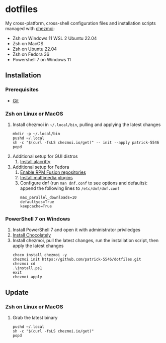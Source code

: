 # dotfiles

My cross-platform, cross-shell configuration files and installation scripts managed with [chezmoi](https://www.chezmoi.io/):
- Zsh on Windows 11 WSL 2 Ubuntu 22.04
- Zsh on MacOS
- Zsh on Ubuntu 22.04
- Zsh on Fedora 36
- Powershell 7 on Windows 11

## Installation

### Prerequisites

- [Git](https://git-scm.com/book/en/v2/Getting-Started-Installing-Git)

### Zsh on Linux or MacOS
1. Install chezmoi in `~/.local/bin`, pulling and applying the latest changes
    ```
    mkdir -p ~/.local/bin
    pushd ~/.local
    sh -c "$(curl -fsLS chezmoi.io/get)" -- init --apply patrick-5546
    popd
    ```
2. Additional setup for GUI distros
    1. [Install alacritty](https://github.com/alacritty/alacritty/blob/master/INSTALL.md)
4. Additional setup for Fedora
    1. [Enable RPM Fusion repositories](https://docs.fedoraproject.org/en-US/quick-docs/setup_rpmfusion/)
    2. [Install multimedia plugins](https://docs.fedoraproject.org/en-US/quick-docs/assembly_installing-plugins-for-playing-movies-and-music/)
    3. Configure dnf (run `man dnf.conf` to see options and defaults): append the following lines to `/etc/dnf/dnf.conf`
        ```
        max_parallel_downloads=10
        defaultyes=True
        keepcache=True
        ```

### PowerShell 7 on Windows
1. Install PowerShell 7 and open it with administrator priviledges
2. [Install Chocolately](https://docs.chocolatey.org/en-us/choco/setup)
3. Install chezmoi, pull the latest changes, run the installation script, then apply the latest changes
    ```
    choco install chezmoi -y
    chezmoi init https://github.com/patrick-5546/dotfiles.git
    chezmoi cd
    .\install.ps1
    exit
    chezmoi apply
    ```
## Update

### Zsh on Linux or MacOS
1. Grab the latest binary
    ```
    pushd ~/.local
    sh -c "$(curl -fsLS chezmoi.io/get)"
    popd
    ```
